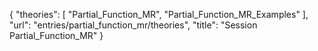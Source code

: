 {
    "theories": [
        "Partial_Function_MR",
        "Partial_Function_MR_Examples"
    ],
    "url": "entries/partial_function_mr/theories",
    "title": "Session Partial_Function_MR"
}